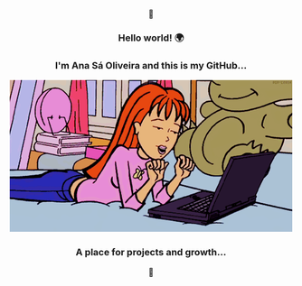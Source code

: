 <div align="center">
<p>🌸</p>
<h3>Hello world! 🌍</h3>
<h3>I'm Ana Sá Oliveira and this is my GitHub...</h3>
  <p>
    <img src="anaso.gif" alt="Descrição da imagem" />
  </p>
<h3>A place for projects and growth...</h3>
<p>🌸</p>
</div>
